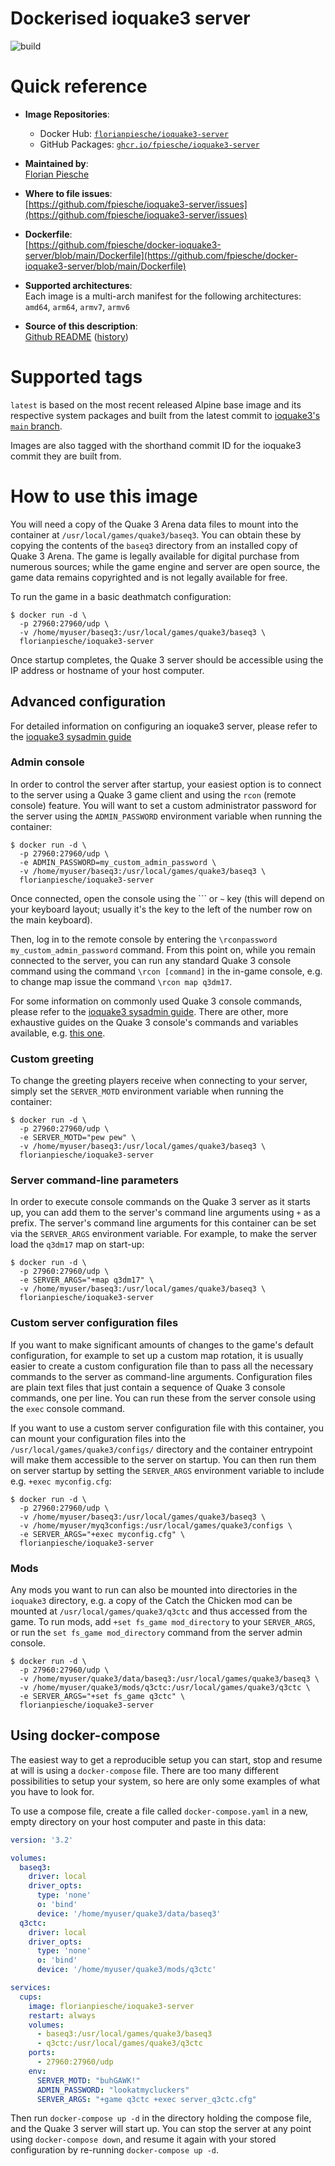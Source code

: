 # Dockerised ioquake3 server

![build](https://github.com/fpiesche/docker-ioquake3-server/actions/workflows/main.yml/badge.svg)

# Quick reference

- **Image Repositories**:
    - Docker Hub: [`florianpiesche/ioquake3-server`](https://hub.docker.com/r/florianpiesche/ioquake3-server)  
    - GitHub Packages: [`ghcr.io/fpiesche/ioquake3-server`](https://ghcr.io/fpiesche/ioquake3-server)  

- **Maintained by**:  
  	[Florian Piesche](https://github.com/fpiesche)

-	**Where to file issues**:  
    [https://github.com/fpiesche/ioquake3-server/issues](https://github.com/fpiesche/ioquake3-server/issues)

- **Dockerfile**:  
    [https://github.com/fpiesche/docker-ioquake3-server/blob/main/Dockerfile](https://github.com/fpiesche/docker-ioquake3-server/blob/main/Dockerfile)

-	**Supported architectures**:  
    Each image is a multi-arch manifest for the following architectures:  
    `amd64`, `arm64`, `armv7`, `armv6`

- **Source of this description**:  
    [Github README](https://github.com/fpiesche/docker-ioquake3-server/tree/main/README.md) ([history](https://github.com/fpiesche/docker-ioquake3-server/commits/main/README.md))

# Supported tags

`latest` is based on the most recent released Alpine base image and its respective system packages and built from the latest commit to [ioquake3's `main` branch](https://github.com/ioquake/ioq3/tree/main). 

Images are also tagged with the shorthand commit ID for the ioquake3 commit they are built from.

# How to use this image

You will need a copy of the Quake 3 Arena data files to mount into the container at `/usr/local/games/quake3/baseq3`. You can obtain these by copying the contents of the `baseq3` directory from an installed copy of Quake 3 Arena. The game is legally available for digital purchase from numerous sources; while the game engine and server are open source, the game data remains copyrighted and is not legally available for free.

To run the game in a basic deathmatch configuration:

```console
$ docker run -d \
  -p 27960:27960/udp \
  -v /home/myuser/baseq3:/usr/local/games/quake3/baseq3 \
  florianpiesche/ioquake3-server
```

Once startup completes, the Quake 3 server should be accessible using the IP address or hostname of your host computer.

## Advanced configuration

For detailed information on configuring an ioquake3 server, please refer to the [ioquake3 sysadmin guide](https://ioquake3.org/help/sys-admin-guide/)

### Admin console

In order to control the server after startup, your easiest option is to connect to the server using a Quake 3 game client and using the `rcon` (remote console) feature. You will want to set a custom administrator password for the server using the `ADMIN_PASSWORD` environment variable when running the container:

```console
$ docker run -d \
  -p 27960:27960/udp \
  -e ADMIN_PASSWORD=my_custom_admin_password \
  -v /home/myuser/baseq3:/usr/local/games/quake3/baseq3 \
  florianpiesche/ioquake3-server
```

Once connected, open the console using the ``` or `~` key (this will depend on your keyboard layout; usually it's the key to the left of the number row on the main keyboard).

Then, log in to the remote console by entering the `\rconpassword my_custom_admin_password` command. From this point on, while you remain connected to the server, you can run any standard Quake 3 console command using the command `\rcon [command]` in the in-game console, e.g. to change map issue the command `\rcon map q3dm17`.

For some information on commonly used Quake 3 console commands, please refer to the [ioquake3 sysadmin guide](https://ioquake3.org/help/sys-admin-guide/#useful). There are other, more exhaustive guides on the Quake 3 console's commands and variables available, e.g. [this one](http://sites.quake.cz/maxell/htm/console.htm).

### Custom greeting

To change the greeting players receive when connecting to your server, simply set the `SERVER_MOTD` environment variable when running the container:

```console
$ docker run -d \
  -p 27960:27960/udp \
  -e SERVER_MOTD="pew pew" \
  -v /home/myuser/baseq3:/usr/local/games/quake3/baseq3 \
  florianpiesche/ioquake3-server
```

### Server command-line parameters

In order to execute console commands on the Quake 3 server as it starts up, you can add them to the server's command line arguments using `+` as a prefix. The server's command line arguments for this container can be set via the `SERVER_ARGS` environment variable. For example, to make the server load the `q3dm17` map on start-up:

```console
$ docker run -d \
  -p 27960:27960/udp \
  -e SERVER_ARGS="+map q3dm17" \
  -v /home/myuser/baseq3:/usr/local/games/quake3/baseq3 \
  florianpiesche/ioquake3-server
```

### Custom server configuration files

If you want to make significant amounts of changes to the game's default configuration, for example to set up a custom map rotation, it is usually easier to create a custom configuration file than to pass all the necessary commands to the server as command-line arguments. Configuration files are plain text files that just contain a sequence of Quake 3 console commands, one per line. You can run these from the server console using the `exec` console command.

If you want to use a custom server configuration file with this container, you can mount your configuration files into the `/usr/local/games/quake3/configs/` directory and the container entrypoint will make them accessible to the server on startup. You can then run them on server startup by setting the `SERVER_ARGS` environment variable to include e.g. `+exec myconfig.cfg`:

```console
$ docker run -d \
  -p 27960:27960/udp \
  -v /home/myuser/baseq3:/usr/local/games/quake3/baseq3 \
  -v /home/myuser/myq3configs:/usr/local/games/quake3/configs \
  -e SERVER_ARGS="+exec myconfig.cfg" \
  florianpiesche/ioquake3-server
```

### Mods

Any mods you want to run can also be mounted into directories in the `ioquake3` directory, e.g. a copy of the Catch the Chicken mod can be mounted at `/usr/local/games/quake3/q3ctc` and thus accessed from the game. To run mods, add `+set fs_game mod_directory` to your `SERVER_ARGS`, or run the `set fs_game mod_directory` command from the server admin console.

```console
$ docker run -d \
  -p 27960:27960/udp \
  -v /home/myuser/quake3/data/baseq3:/usr/local/games/quake3/baseq3 \
  -v /home/myuser/quake3/mods/q3ctc:/usr/local/games/quake3/q3ctc \
  -e SERVER_ARGS="+set fs_game q3ctc" \
  florianpiesche/ioquake3-server
```

## Using docker-compose

The easiest way to get a reproducible setup you can start, stop and resume at will is using a `docker-compose` file. There are too many different possibilities to setup your system, so here are only some examples of what you have to look for.

To use a compose file, create a file called `docker-compose.yaml` in a new, empty directory on your host computer and paste in this data:

```yaml
version: '3.2'

volumes:
  baseq3:
    driver: local
    driver_opts:
      type: 'none'
      o: 'bind'
      device: '/home/myuser/quake3/data/baseq3'
  q3ctc:
    driver: local
    driver_opts:
      type: 'none'
      o: 'bind'
      device: '/home/myuser/quake3/mods/q3ctc'

services:
  cups:
    image: florianpiesche/ioquake3-server
    restart: always
    volumes:
      - baseq3:/usr/local/games/quake3/baseq3
      - q3ctc:/usr/local/games/quake3/q3ctc
    ports:
      - 27960:27960/udp
    env:
      SERVER_MOTD: "buhGAWK!"
      ADMIN_PASSWORD: "lookatmycluckers"
      SERVER_ARGS: "+game q3ctc +exec server_q3ctc.cfg"
```

Then run `docker-compose up -d` in the directory holding the compose file, and the Quake 3 server will start up. You can stop the server at any point using `docker-compose down`, and resume it again with your stored configuration by re-running `docker-compose up -d`.
